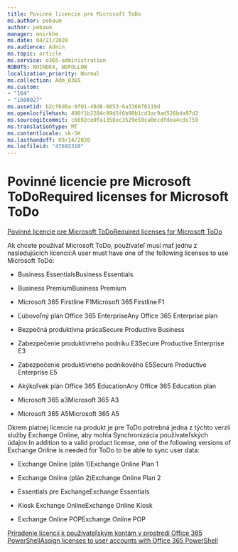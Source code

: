 ```yaml
---
title: Povinné licencie pre Microsoft ToDo
ms.author: pebaum
author: pebaum
manager: mnirkhe
ms.date: 04/21/2020
ms.audience: Admin
ms.topic: article
ms.service: o365-administration
ROBOTS: NOINDEX, NOFOLLOW
localization_priority: Normal
ms.collection: Adm_O365
ms.custom:
- "164"
- "1600027"
ms.assetid: b2cf6d0a-9f01-49d8-8653-6a3366f6119d
ms.openlocfilehash: 490f1b2284c99d5f6b90b1cd3ac9ad526bda97d2
ms.sourcegitcommit: c6692ce0fa1358ec3529e59ca0ecdfdea4cdc759
ms.translationtype: MT
ms.contentlocale: sk-SK
ms.lasthandoff: 09/14/2020
ms.locfileid: "47692310"
---
```

# <a name="required-licenses-for-microsoft-todo"></a><span data-ttu-id="c6444-102">Povinné licencie pre Microsoft ToDo</span><span class="sxs-lookup"><span data-stu-id="c6444-102">Required licenses for Microsoft ToDo</span></span>

[<span data-ttu-id="c6444-103">Povinné licencie pre Microsoft ToDo</span><span class="sxs-lookup"><span data-stu-id="c6444-103">Required licenses for Microsoft ToDo</span></span>](https://support.office.com/article/381e9d1b-c500-49b5-973e-890fd86528d7.aspx)
  
<span data-ttu-id="c6444-104">Ak chcete používať Microsoft ToDo, používateľ musí mať jednu z nasledujúcich licencií:</span><span class="sxs-lookup"><span data-stu-id="c6444-104">A user must have one of the following licenses to use Microsoft ToDo:</span></span>
  
- <span data-ttu-id="c6444-105">Business Essentials</span><span class="sxs-lookup"><span data-stu-id="c6444-105">Business Essentials</span></span>

- <span data-ttu-id="c6444-106">Business Premium</span><span class="sxs-lookup"><span data-stu-id="c6444-106">Business Premium</span></span>

- <span data-ttu-id="c6444-107">Microsoft 365 Firstline F1</span><span class="sxs-lookup"><span data-stu-id="c6444-107">Microsoft 365 Firstline F1</span></span>

- <span data-ttu-id="c6444-108">Ľubovoľný plán Office 365 Enterprise</span><span class="sxs-lookup"><span data-stu-id="c6444-108">Any Office 365 Enterprise plan</span></span>

- <span data-ttu-id="c6444-109">Bezpečná produktívna práca</span><span class="sxs-lookup"><span data-stu-id="c6444-109">Secure Productive Business</span></span>

- <span data-ttu-id="c6444-110">Zabezpečenie produktívneho podniku E3</span><span class="sxs-lookup"><span data-stu-id="c6444-110">Secure Productive Enterprise E3</span></span>

- <span data-ttu-id="c6444-111">Zabezpečenie produktívneho podnikového E5</span><span class="sxs-lookup"><span data-stu-id="c6444-111">Secure Productive Enterprise E5</span></span>

- <span data-ttu-id="c6444-112">Akýkoľvek plán Office 365 Education</span><span class="sxs-lookup"><span data-stu-id="c6444-112">Any Office 365 Education plan</span></span>

- <span data-ttu-id="c6444-113">Microsoft 365 a3</span><span class="sxs-lookup"><span data-stu-id="c6444-113">Microsoft 365 A3</span></span>

- <span data-ttu-id="c6444-114">Microsoft 365 A5</span><span class="sxs-lookup"><span data-stu-id="c6444-114">Microsoft 365 A5</span></span>

<span data-ttu-id="c6444-115">Okrem platnej licencie na produkt je pre ToDo potrebná jedna z týchto verzií služby Exchange Online, aby mohla Synchronizácia používateľských údajov:</span><span class="sxs-lookup"><span data-stu-id="c6444-115">In addition to a valid product license, one of the following versions of Exchange Online is needed for ToDo to be able to sync user data:</span></span>
  
- <span data-ttu-id="c6444-116">Exchange Online (plán 1)</span><span class="sxs-lookup"><span data-stu-id="c6444-116">Exchange Online Plan 1</span></span>

- <span data-ttu-id="c6444-117">Exchange Online (plán 2)</span><span class="sxs-lookup"><span data-stu-id="c6444-117">Exchange Online Plan 2</span></span>

- <span data-ttu-id="c6444-118">Essentials pre Exchange</span><span class="sxs-lookup"><span data-stu-id="c6444-118">Exchange Essentials</span></span>

- <span data-ttu-id="c6444-119">Kiosk Exchange Online</span><span class="sxs-lookup"><span data-stu-id="c6444-119">Exchange Online Kiosk</span></span>

- <span data-ttu-id="c6444-120">Exchange Online POP</span><span class="sxs-lookup"><span data-stu-id="c6444-120">Exchange Online POP</span></span>

[<span data-ttu-id="c6444-121">Priradenie licencií k používateľským kontám v prostredí Office 365 PowerShell</span><span class="sxs-lookup"><span data-stu-id="c6444-121">Assign licenses to user accounts with Office 365 PowerShell</span></span>](https://docs.microsoft.com/office365/enterprise/powershell/assign-licenses-to-user-accounts-with-office-365-powershell )
  
